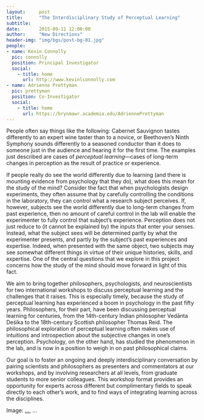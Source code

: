 ```yaml
---
layout:     post
title:      "The Interdisciplinary Study of Perceptual Learning"
subtitle:   
date:       2015-09-11 12:00:00
author:     "New Directions"
header-img: "img/bgs/post-bg-01.jpg"
people:
- name: Kevin Connolly
  pic: connolly
  position: Principal Investigator
  social:
    - title: home
      url: http://www.kevinlconnolly.com
- name: Adrienne Prettyman
  pic: prettyman
  position: Co-Investigator
  social:
    - title: home
      url: https://brynmawr.academia.edu/AdriennePrettyman
---
```


People often say things like the following: Cabernet Sauvignon tastes differently to an expert wine taster than to a novice, or Beethoven’s Ninth Symphony sounds differently to a seasoned conductor than it does to someone just in the audience and hearing it for the first time. The examples just described are cases of *perceptual learning*—cases of long-term changes in perception as the result of practice or experience.

If people really do see the world differently due to learning (and there is mounting evidence from psychology that they do), what does this mean for the study of the mind? Consider the fact that when psychologists design experiments, they often assume that by carefully controlling the conditions in the laboratory, they can control what a research subject perceives. If, however, subjects see the world differently due to long-term changes from past experience, then no amount of careful control in the lab will enable the experimenter to fully control that subject’s experience. Perception does not just reduce to (it cannot be explained by) the inputs that enter your senses. Instead, what the subject sees will be determined partly by what the experimenter presents, and partly by the subject’s past experiences and expertise. Indeed, when presented with the same object, two subjects may see somewhat different things in virtue of their unique histories, skills, and expertise. One of the central questions that we explore in this project concerns how the study of the mind should move forward in light of this fact.

We aim to bring together philosophers, psychologists, and neuroscientists for two international workshops to discuss perceptual learning and the challenges that it raises. This is especially timely, because the study of perceptual learning has experienced a boom in psychology in the past fifty years. Philosophers, for their part, have been discussing perceptual learning for centuries, from the 14th-century Indian philosopher Vedānta Deśika to the 18th-century Scottish philosopher Thomas Reid. The philosophical exploration of perceptual learning often makes use of intuitions and introspection about the subjective changes in one’s perception. Psychology, on the other hand, has studied the phenomenon in the lab, and is now in a position to weigh in on past philosophical claims.

Our goal is to foster an ongoing and deeply interdisciplinary conversation by pairing scientists and philosophers as presenters and commentators at our workshops, and by involving researchers at all levels, from graduate students to more senior colleagues. This workshop format provides an opportunity for experts across different but complimentary fields to speak directly to each other’s work, and to find ways of integrating learning across the disciplines.

<span class="caption text-muted">Image: 
<a href="..." target="_blank">...</a>, 
...</span>